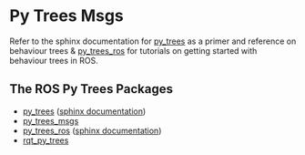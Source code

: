 # Py Trees Msgs

Refer to the sphinx documentation for [py_trees](http://py-trees.readthedocs.io/en/devel/) as a primer and reference on behaviour trees & [py_trees_ros](https://stonier.github.io/py_trees_ros/) for tutorials on getting started with behaviour trees in ROS.

## The ROS Py Trees Packages

* [py_trees](https://github.com/stonier/py_trees) ([sphinx documentation](http://py-trees.readthedocs.io/en/devel/))
* [py_trees_msgs](https://github.com/stonier/py_trees_msgs)
* [py_trees_ros](https://github.com/stonier/py_trees_ros) ([sphinx documentation](https://stonier.github.io/py_trees_ros/))
* [rqt_py_trees](https://github.com/stonier/rqt_py_trees)
